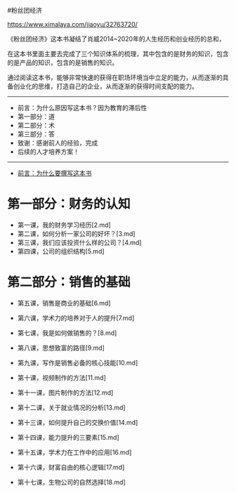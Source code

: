 #粉丝团经济

https://www.ximalaya.com/jiaoyu/32763720/

《粉丝团经济》这本书凝结了肖威2014~2020年的人生经历和创业经历的总和，

在这本书里面主要去完成了三个知识体系的梳理，其中包含的是财务的知识，包含的是产品的知识，包含的是销售的知识。

通过阅读这本书，能够非常快速的获得在职场环境当中立足的能力，从而逐渐的具备创业化的思维，打造自己的企业，从而逐渐的获得时间支配的能力。


----------------------------------
- 前言：为什么原因写这本书？因为教育的滞后性
- 第一部分：道
- 第二部分：术
- 第三部分：答
- 致谢：感谢前人的经验，完成
- 后续的人才培养方案！
----------------------------------
* [前言：为什么要撰写这本书](1.md)

# 第一部分：财务的认知
- 第一课，我的财务学习经历[2.md]
- 第二课，如何分析一家公司的好坏？[3.md]
- 第三课，我们应该投资什么样的公司？[4.md]
- 第四课，公司的组织结构[5.md]

# 第二部分：销售的基础
- 第五课，销售是商业的基础[6.md]
- 第六课，学术力的培养对于人的提升[7.md]
- 第七课，我是如何做销售的？[8.md]

- 第八课，思想致富的路径[9.md]
- 第九课，写作是销售必备的核心技能[10.md]
- 第十课，视频制作的方法[11.md]
- 第十一课，图片制作的方法[12.md]

- 第十二课，关于就业情况的分析[13.md]
- 第十三课，如何提升自己的交换价值[14.md]
- 第十四课，能力提升的三要素[15.md]
- 第十五课，学术力在工作中的应用[16.md]

- 第十六课，财富自由的核心逻辑[17.md]
- 第十七课，生物公司的自然选择[18.md]
